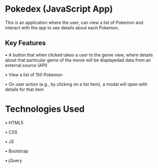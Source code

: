 # Pokedex (JavaScript App)

This is an application where the user, can view a list of Pokemon and interact with the app to see details about each Pokemon.

## Key Features

• A button that when clicked takes a user to the genre view, where details about that particular genre of the movie will be displayedad data from an external source (API)

• View a list of 150 Pokemon

• On user action (e.g., by clicking on a list item), a modal will open with details for that item

# Technologies Used

• HTML5

• CSS

• JS

• Bootstrap

• jQuery
